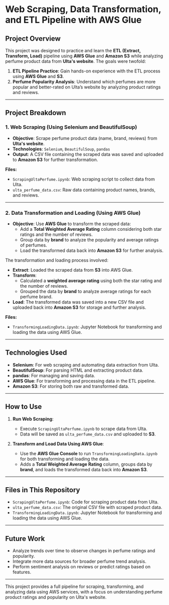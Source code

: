 # Web Scraping, Data Transformation, and ETL Pipeline with AWS Glue

## Project Overview

This project was designed to practice and learn the **ETL (Extract, Transform, Load)** pipeline using **AWS Glue** and **Amazon S3** while analyzing perfume product data from **Ulta's website**. The goals were twofold:

1. **ETL Pipeline Practice**: Gain hands-on experience with the ETL process using **AWS Glue** and **S3**.
2. **Perfume Popularity Analysis**: Understand which perfumes are more popular and better-rated on Ulta’s website by analyzing product ratings and reviews.

---

## Project Breakdown

### 1. Web Scraping (Using Selenium and BeautifulSoup)

- **Objective**: Scrape perfume product data (name, brand, reviews) from **Ulta's website**.
- **Technologies**: `Selenium`, `BeautifulSoup`, `pandas`
- **Output**: A CSV file containing the scraped data was saved and uploaded to **Amazon S3** for further transformation.

**Files:**
- `ScrapingUltaPerfume.ipynb`: Web scraping script to collect data from Ulta.
- `ulta_perfume_data.csv`: Raw data containing product names, brands, and reviews.

---

### 2. Data Transformation and Loading (Using AWS Glue)

- **Objective**: Use **AWS Glue** to transform the scraped data:
  - Add a **Total Weighted Average Rating** column considering both star ratings and the number of reviews.
  - Group data by **brand** to analyze the popularity and average ratings of perfumes.
  - Load the transformed data back into **Amazon S3** for further analysis.

The transformation and loading process involved:
- **Extract**: Loaded the scraped data from **S3** into AWS Glue.
- **Transform**: 
  - Calculated a **weighted average rating** using both the star rating and the number of reviews.
  - Grouped the data by **brand** to analyze average ratings for each perfume brand.
- **Load**: The transformed data was saved into a new CSV file and uploaded back into **Amazon S3** for storage and further analysis.

**Files:**
- `TransformingLoadingData.ipynb`: Jupyter Notebook for transforming and loading the data using AWS Glue.

---

## Technologies Used

- **Selenium**: For web scraping and automating data extraction from Ulta.
- **BeautifulSoup**: For parsing HTML and extracting product data.
- **pandas**: For managing and saving data.
- **AWS Glue**: For transforming and processing data in the ETL pipeline.
- **Amazon S3**: For storing both raw and transformed data.

---

## How to Use

1. **Run Web Scraping**:
   - Execute `ScrapingUltaPerfume.ipynb` to scrape data from Ulta.
   - Data will be saved as `ulta_perfume_data.csv` and uploaded to **S3**.

2. **Transform and Load Data Using AWS Glue**:
   - Use the **AWS Glue Console** to run `TransformingLoadingData.ipynb` for both transforming and loading the data.
   - Adds a **Total Weighted Average Rating** column, groups data by **brand**, and loads the transformed data back into **Amazon S3**.

---

## Files in This Repository

- `ScrapingUltaPerfume.ipynb`: Code for scraping product data from Ulta.
- `ulta_perfume_data.csv`: The original CSV file with scraped product data.
- `TransformingLoadingData.ipynb`: Jupyter Notebook for transforming and loading the data using AWS Glue.

---

## Future Work

- Analyze trends over time to observe changes in perfume ratings and popularity.
- Integrate more data sources for broader perfume trend analysis.
- Perform sentiment analysis on reviews or predict ratings based on features.

---

This project provides a full pipeline for scraping, transforming, and analyzing data using AWS services, with a focus on understanding perfume product ratings and popularity on Ulta's website.
